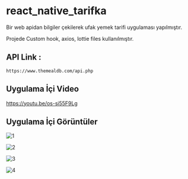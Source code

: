# react_native_tarifka

Bir web apidan bilgiler çekilerek ufak yemek tarifi uygulaması yapılmıştır.

Projede Custom hook, axios, lottie files kullanılmıştır.

## API Link :

```
https://www.themealdb.com/api.php
```

## Uygulama İçi Video

https://youtu.be/os-si55F9Lg

## Uygulama İçi Görüntüler

![1](app_pictures/tarifka_1.png)

![2](app_pictures/tarifka_2.png)

![3](app_pictures/tarifka_3.png)

![4](app_pictures/tarifka_4.png)
